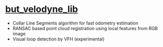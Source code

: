 # [but_velodyne_lib](https://github.com/robofit/but_velodyne_lib)

- Collar Line Segments algorithm for fast odometry estimation
- RANSAC based point cloud registration using local features from RGB image
- Visual loop detection by VFH (experimental)
